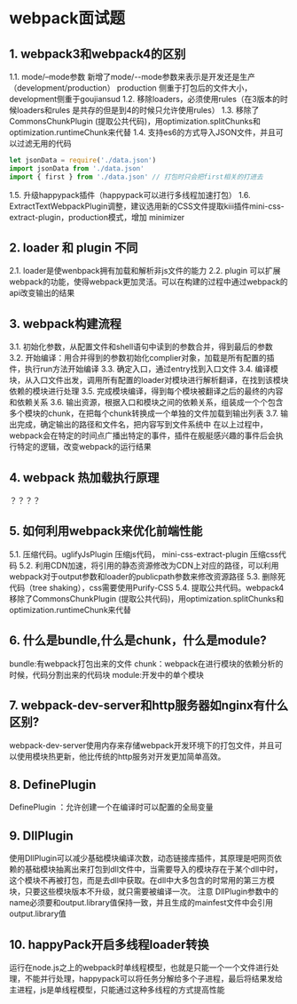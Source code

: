# webpack面试题

## 1. webpack3和webpack4的区别
1.1. mode/–mode参数
新增了mode/--mode参数来表示是开发还是生产（development/production）
production 侧重于打包后的文件大小，development侧重于goujiansud
1.2. 移除loaders，必须使用rules（在3版本的时候loaders和rules 是共存的但是到4的时候只允许使用rules）
1.3. 移除了CommonsChunkPlugin (提取公共代码)，用optimization.splitChunks和optimization.runtimeChunk来代替
1.4. 支持es6的方式导入JSON文件，并且可以过滤无用的代码

```javascript
let jsonData = require('./data.json')
import jsonData from './data.json'
import { first } from './data.json' // 打包时只会把first相关的打进去
```
1.5. 升级happypack插件（happypack可以进行多线程加速打包）
1.6. ExtractTextWebpackPlugin调整，建议选用新的CSS文件提取kiii插件mini-css-extract-plugin，production模式，增加 minimizer

## 2. loader 和 plugin 不同
2.1. loader是使wenbpack拥有加载和解析非js文件的能力
2.2. plugin 可以扩展webpack的功能，使得webpack更加灵活。可以在构建的过程中通过webpack的api改变输出的结果

## 3. webpack构建流程
3.1. 初始化参数，从配置文件和shell语句中读到的参数合并，得到最后的参数
3.2. 开始编译：用合并得到的参数初始化complier对象，加载是所有配置的插件，执行run方法开始编译
3.3. 确定入口，通过entry找到入口文件
3.4. 编译模块，从入口文件出发，调用所有配置的loader对模块进行解析翻译，在找到该模块依赖的模块进行处理
3.5. 完成模块编译，得到每个模块被翻译之后的最终的内容和依赖关系
3.6. 输出资源，根据入口和模块之间的依赖关系，组装成一个个包含多个模块的chunk，在把每个chunk转换成一个单独的文件加载到输出列表
3.7. 输出完成，确定输出的路径和文件名，把内容写到文件系统中
在以上过程中，webpack会在特定的时间点广播出特定的事件，插件在舰艇感兴趣的事件后会执行特定的逻辑，改变webpack的运行结果

## 4. webpack 热加载执行原理
？？？？

## 5. 如何利用webpack来优化前端性能
5.1. 压缩代码。uglifyJsPlugin 压缩js代码， mini-css-extract-plugin 压缩css代码
5.2. 利用CDN加速，将引用的静态资源修改为CDN上对应的路径，可以利用webpack对于output参数和loader的publicpath参数来修改资源路径
5.3. 删除死代码（tree shaking），css需要使用Purify-CSS
5.4. 提取公共代码。webpack4移除了CommonsChunkPlugin (提取公共代码)，用optimization.splitChunks和optimization.runtimeChunk来代替

## 6. 什么是bundle,什么是chunk，什么是module?
bundle:有webpack打包出来的文件
chunk：webpack在进行模块的依赖分析的时候，代码分割出来的代码块
module:开发中的单个模块

## 7. webpack-dev-server和http服务器如nginx有什么区别?
webpack-dev-server使用内存来存储webpack开发环境下的打包文件，并且可以使用模块热更新，他比传统的http服务对开发更加简单高效。

## 8. DefinePlugin
DefinePlugin ：允许创建一个在编译时可以配置的全局变量

## 9. DllPlugin
使用DllPlugin可以减少基础模块编译次数，动态链接库插件，其原理是吧网页依赖的基础模块抽离出来打包到dll文件中，当需要导入的模块存在于某个dll中时，这个模块不再被打包，而是去dll中获取。在dll中大多包含的时常用的第三方模块，只要这些模块版本不升级，就只需要被编译一次。
注意
DllPlugin参数中的name必须要和output.library值保持一致，并且生成的mainfest文件中会引用output.library值

## 10. happyPack开启多线程loader转换
运行在node.js之上的webpack时单线程模型，也就是只能一个一个文件进行处理，不能并行处理，happypack可以将任务分解给多个子进程，最后将结果发给主进程，js是单线程模型，只能通过这种多线程的方式提高性能
